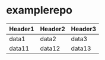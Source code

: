 # examplerepo

|Header1 |Header2  | Header3|
--- | --- | ---
|data1|data2|data3|
|data11|data12|data13|


